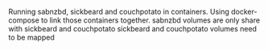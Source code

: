Running sabnzbd, sickbeard and couchpotato in containers.
Using docker-compose to link those containers together.
sabnzbd volumes are only share with sickbeard and couchpotato
sickbeard and couchpotato volumes need to be mapped

